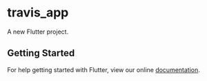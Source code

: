 # travis_app

A new Flutter project.

## Getting Started

For help getting started with Flutter, view our online
[documentation](http://flutter.io/).
